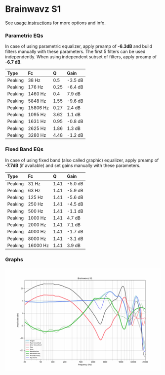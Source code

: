# Brainwavz S1
See [usage instructions](https://github.com/jaakkopasanen/AutoEq#usage) for more options and info.

### Parametric EQs
In case of using parametric equalizer, apply preamp of **-6.3dB** and build filters manually
with these parameters. The first 5 filters can be used independently.
When using independent subset of filters, apply preamp of **-6.7 dB**.

| Type    | Fc       |    Q | Gain    |
|:--------|:---------|:-----|:--------|
| Peaking | 38 Hz    | 0.5  | -3.5 dB |
| Peaking | 176 Hz   | 0.25 | -6.4 dB |
| Peaking | 1460 Hz  | 0.4  | 7.9 dB  |
| Peaking | 5848 Hz  | 1.55 | -9.6 dB |
| Peaking | 15806 Hz | 0.27 | 2.4 dB  |
| Peaking | 1095 Hz  | 3.62 | 1.1 dB  |
| Peaking | 1631 Hz  | 0.95 | -0.8 dB |
| Peaking | 2625 Hz  | 1.86 | 1.3 dB  |
| Peaking | 3280 Hz  | 4.48 | -1.2 dB |

### Fixed Band EQs
In case of using fixed band (also called graphic) equalizer, apply preamp of **-7.7dB**
(if available) and set gains manually with these parameters.

| Type    | Fc       |    Q | Gain    |
|:--------|:---------|:-----|:--------|
| Peaking | 31 Hz    | 1.41 | -5.0 dB |
| Peaking | 63 Hz    | 1.41 | -5.9 dB |
| Peaking | 125 Hz   | 1.41 | -5.6 dB |
| Peaking | 250 Hz   | 1.41 | -4.5 dB |
| Peaking | 500 Hz   | 1.41 | -1.1 dB |
| Peaking | 1000 Hz  | 1.41 | 4.7 dB  |
| Peaking | 2000 Hz  | 1.41 | 7.1 dB  |
| Peaking | 4000 Hz  | 1.41 | -1.7 dB |
| Peaking | 8000 Hz  | 1.41 | -3.1 dB |
| Peaking | 16000 Hz | 1.41 | 3.9 dB  |

### Graphs
![](./Brainwavz%20S1.png)